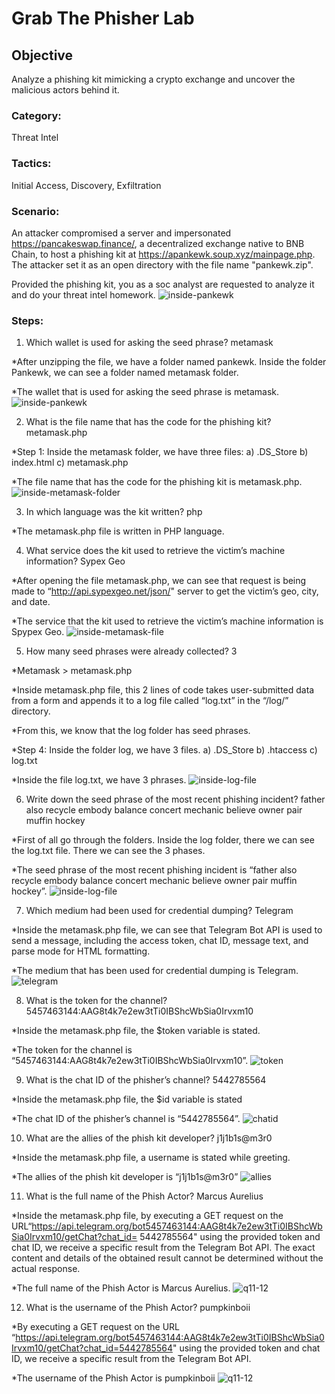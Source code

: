 # Grab The Phisher Lab

## Objective
Analyze a phishing kit mimicking a crypto exchange and uncover the malicious actors behind it.

### Category: 
Threat Intel
### Tactics: 
Initial Access, Discovery, Exfiltration

### Scenario:
An attacker compromised a server and impersonated https://pancakeswap.finance/, a decentralized exchange native to BNB Chain, to host a phishing kit at https://apankewk.soup.xyz/mainpage.php. The attacker set it as an open directory with the file name "pankewk.zip". 

Provided the phishing kit, you as a soc analyst are requested to analyze it and do your threat intel homework.
![inside-pankewk](https://github.com/user-attachments/assets/0227d507-2242-4595-971f-fab1d66cb432)


### Steps:
1. Which wallet is used for asking the seed phrase? metamask
	
 *After unzipping the file, we have a folder named pankewk. Inside the folder Pankewk, we can see a folder named metamask folder.
	
 *The wallet that is used for asking the seed phrase is metamask.
 ![inside-pankewk](https://github.com/user-attachments/assets/c4b1eb58-3857-4dbb-8f50-883e1c3b023a)

2. What is the file name that has the code for the phishing kit? metamask.php
	
 *Step 1: Inside the metamask folder, we have three files:
		a) .DS_Store
		b) index.html
		c) metamask.php
	
*The file name that has the code for the phishing kit is metamask.php.
 ![inside-metamask-folder](https://github.com/user-attachments/assets/747302fe-096f-452c-8dae-998523d2f5e4)

3. In which language was the kit written? php
	
 *The metamask.php file is written in PHP language.

4. What service does the kit used to retrieve the victim’s machine information? Sypex Geo
	
 *After opening the file metamask.php, we can see that request is being made to “http://api.sypexgeo.net/json/" server to get the victim’s geo, city, and date.
	
 *The service that the kit used to retrieve the victim’s machine information is Spypex Geo.
![inside-metamask-file](https://github.com/user-attachments/assets/f63436fe-e124-428f-a623-bd6993649c0e)

5. How many seed phrases were already collected? 3
	
 *Metamask > metamask.php
	
 *Inside metamask.php file, this 2 lines of code takes user-submitted data from a form and appends it to a log file called “log.txt” in the “/log/” directory.
	
 *From this, we know that the log folder has seed phrases.
	
 *Step 4: Inside the folder log, we have 3 files.
		a) .DS_Store
		b) .htaccess
		c) log.txt
	
 *Inside the file log.txt, we have 3 phrases.
![inside-log-file](https://github.com/user-attachments/assets/45ff6b96-c2ad-48c4-81e0-78213cf2ed82)

6. Write down the seed phrase of the most recent phishing incident? father also recycle embody balance concert mechanic believe owner pair muffin hockey
	
 *First of all go through the folders. Inside the log folder, there we can see the log.txt file. There we can see the 3 phases.
	
 *The seed phrase of the most recent phishing incident is “father also recycle embody balance concert mechanic believe owner pair muffin hockey”.
 ![inside-log-file](https://github.com/user-attachments/assets/ab194732-3a90-4785-b9d9-e9000f7db3f0)

7. Which medium had been used for credential dumping? Telegram
	
 *Inside the metamask.php file, we can see that Telegram Bot API is used to send a message, including the access token, chat ID, message text, and parse mode for HTML formatting.
	
 *The medium that has been used for credential dumping is Telegram.
 ![telegram](https://github.com/user-attachments/assets/8d615522-62cb-4702-96f0-c76a2c49fd27)

8. What is the token for the channel? 5457463144:AAG8t4k7e2ew3tTi0IBShcWbSia0Irvxm10
	
 *Inside the metamask.php file, the $token variable is stated.
	
 *The token for the channel is “5457463144:AAG8t4k7e2ew3tTi0IBShcWbSia0Irvxm10”.
 ![token](https://github.com/user-attachments/assets/d4db734d-77dc-4496-8ac0-ecacc1954122)

9. What is the chat ID of the phisher’s channel? 5442785564
	
 *Inside the metamask.php file, the $id variable is stated
	
 *The chat ID of the phisher’s channel is “5442785564”.
 ![chatid](https://github.com/user-attachments/assets/b1427a00-258a-489c-84f2-2a260b5b02a3)

10. What are the allies of the phish kit developer? j1j1b1s@m3r0
	
 *Inside the metamask.php file, a username is stated while greeting.
	
 *The allies of the phish kit developer is “j1j1b1s@m3r0”
 ![allies](https://github.com/user-attachments/assets/6e36a403-a379-4be3-a320-36caa0ef183b)

11. What is the full name of the Phish Actor? Marcus Aurelius
	
 *Inside the metamask.php file, by executing a GET request on the URL“https://api.telegram.org/bot5457463144:AAG8t4k7e2ew3tTi0IBShcWbSia0Irvxm10/getChat?chat_id=  5442785564" using the provided token and chat ID, we receive a specific result from the Telegram Bot API. The exact content and details of the obtained result cannot be determined without the actual response.
	
 *The full name of the Phish Actor is Marcus Aurelius.
 ![q11-12](https://github.com/user-attachments/assets/026b6910-00d9-474e-a277-1b5c9af3768a)

12. What is the username of the Phish Actor? pumpkinboii
	
 *By executing a GET request on the URL “https://api.telegram.org/bot5457463144:AAG8t4k7e2ew3tTi0IBShcWbSia0Irvxm10/getChat?chat_id=5442785564" using the provided token and chat ID, we receive a specific result from the Telegram Bot API.
	
 *The username of the Phish Actor is pumpkinboii
 ![q11-12](https://github.com/user-attachments/assets/7f374bbe-7edc-4b6b-8322-78a443552596)
